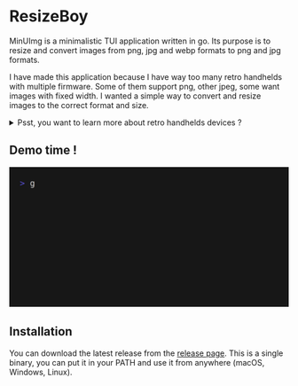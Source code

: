 # ResizeBoy

MinUImg is a minimalistic TUI application written in go. Its purpose is to resize and convert images from png, jpg and
webp formats to png and jpg formats.

I have made this application because I have way too many retro handhelds with multiple firmware. Some of them support png,
other jpeg, some want images with fixed width. I wanted a simple way to convert and resize images to the correct format
and size.

<details>
  <summary>Psst, you want to learn more about retro handhelds devices ?</summary>
Theses devices are amazing, they are cheap, have a lot of emulators and are very portable.
They usually run on linux or android. You can even install custom firmware on some of them.

Here are some of the devices I own:
- Miyoo Mini Plus with OnionOS
- Trimui Smart Pro with Crossmix and Knulli
- Trimui Brick with Minui
- And so much more...
</details>

## Demo time !
![demo](./demo.gif)

## Installation

You can download the latest release from the [release page](https://github.com/pawndev/resizeboy/releases).
This is a single binary, you can put it in your PATH and use it from anywhere (macOS, Windows, Linux).
